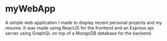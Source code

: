 # myWebApp
A simple web application I made to display recent personal projects
and my resume. It was made using ReactJS for the frontend and 
an Express api server using GraphQL on top of a MongoDB database 
for the backend. 